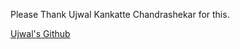 Please Thank Ujwal Kankatte Chandrashekar for this.

<a href="https://www.github.com.com/UJKC">Ujwal's Github</a>